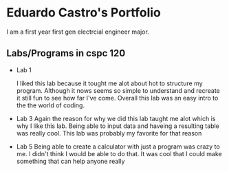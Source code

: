 # Eduardo Castro's Portfolio 

I am a first year first gen electrcial engineer major.

## Labs/Programs in cspc 120

* Lab 1

   I liked this lab because it tought me alot about hot to structure my program. Although it nows seems so simple to understand and recreate it still fun to see how far I've come. Overall this lab was an easy intro to the the world of coding.

* Lab 3
  Again the reason for why we did this lab taught me alot which is why I like this lab. Being able to input data and haveing a resulting table was really cool. This lab was probably my favorite for that reason

* Lab 5
  Being able to create a calculator with just a program was crazy to me. I didn't think I would be able to do that. It was cool that I could make something that can help anyone really
